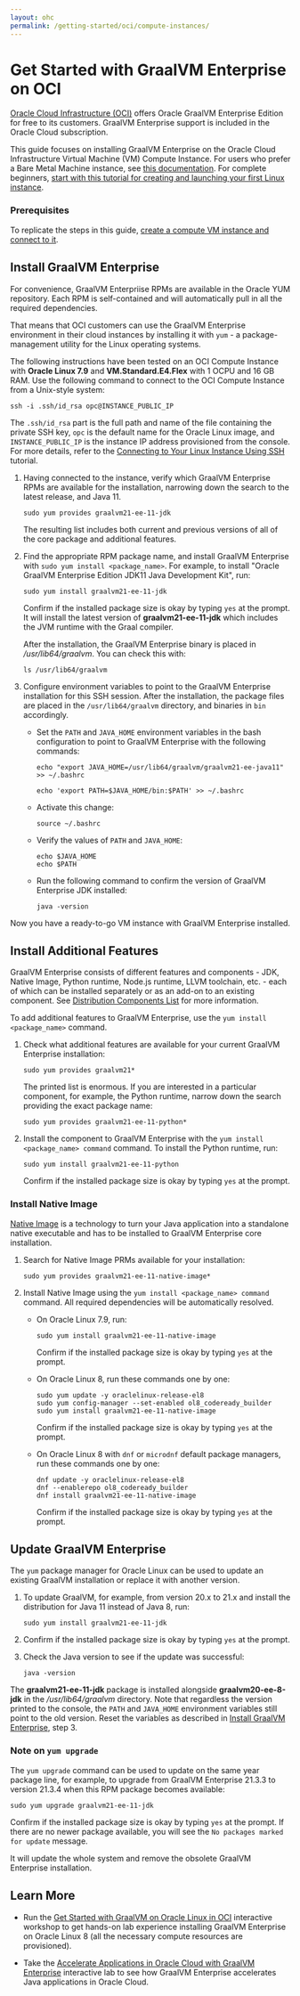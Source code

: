 ```yaml
---
layout: ohc
permalink: /getting-started/oci/compute-instances/
---
```


# Get Started with GraalVM Enterprise on OCI

[Oracle Cloud Infrastructure (OCI)](https://www.oracle.com/cloud) offers Oracle GraalVM Enterprise Edition for free to its customers.
GraalVM Enterprise support is included in the Oracle Cloud subscription.

This guide focuses on installing GraalVM Enterprise on the Oracle Cloud Infrastructure Virtual Machine (VM) Compute Instance.
For users who prefer a Bare Metal Machine instance, see [this documentation](https://cloud.oracle.com/iaas/whitepapers/deploying_custom_os_images.pdf).
For complete beginners, [start with this tutorial for creating and launching your first Linux instance](https://docs.cloud.oracle.com/iaas/Content/GSG/Reference/overviewworkflow.htm?tocpath=Getting%20Started%7CTutorial%20-%20Launching%20Your%20First%20Linux%20Instance%7C_____0).

### Prerequisites

To replicate the steps in this guide, [create a compute VM instance and connect to it](https://docs.cloud.oracle.com/iaas/Content/GSG/Reference/overviewworkflow.htm?tocpath=Getting%20Started%7CTutorial%20-%20Launching%20Your%20First%20Linux%20Instance%7C_____0).

## Install GraalVM Enterprise

For convenience, GraalVM Enterpriise RPMs are available in the Oracle YUM repository. 
Each RPM is self-contained and will automatically pull in all the required dependencies.

That means that OCI customers can use the GraalVM Enterprise environment in their cloud instances by installing it with `yum` - a package-management utility for the Linux operating systems.

The following instructions have been tested on an OCI Compute Instance with **Oracle Linux 7.9** and **VM.Standard.E4.Flex** with 1 OCPU and 16 GB RAM.
Use the following command to connect to the OCI Compute Instance from a Unix-style system:

   ```shell
   ssh -i .ssh/id_rsa opc@INSTANCE_PUBLIC_IP
   ```

The `.ssh/id_rsa` part is the full path and name of the file containing the private SSH key, `opc` is the default name for the Oracle Linux image, and `INSTANCE_PUBLIC_IP` is the instance IP address provisioned from the console.
For more details, refer to the [Connecting to Your Linux Instance Using SSH](https://docs.cloud.oracle.com/iaas/Content/GSG/Tasks/testingconnection.htm) tutorial.

1. Having connected to the instance, verify which GraalVM Enterprise RPMs are available for the installation, narrowing down the search to the latest release, and Java 11.

   ```shell
   sudo yum provides graalvm21-ee-11-jdk
   ```
   The resulting list includes both current and previous versions of all of the core package and additional features.

2. Find the appropriate RPM package name, and install GraalVM Enterprise with `sudo yum install <package_name>`.
For example, to install "Oracle GraalVM Enterprise Edition JDK11 Java Development Kit", run:

   ```shell
   sudo yum install graalvm21-ee-11-jdk
   ```
   Confirm if the installed package size is okay by typing `yes` at the prompt. 
   It will install the latest version of **graalvm21-ee-11-jdk** which includes the JVM runtime with the Graal compiler.

   After the installation, the GraalVM Enterprise binary is placed in _/usr/lib64/graalvm_. You can check this with:

   ```shell
   ls /usr/lib64/graalvm
   ```

3. Configure environment variables to point to the GraalVM Enterprise installation for this SSH session. After the installation, the package files are placed in the `/usr/lib64/graalvm` directory, and binaries in `bin` accordingly.

   - Set the `PATH` and `JAVA_HOME` environment variables in the bash configuration to point to GraalVM Enterprise with the following commands:

      ```shell
      echo "export JAVA_HOME=/usr/lib64/graalvm/graalvm21-ee-java11" >> ~/.bashrc
      ```
      
      ```shell
      echo 'export PATH=$JAVA_HOME/bin:$PATH' >> ~/.bashrc
      ```
   - Activate this change:

      ```shell
      source ~/.bashrc
      ```

   - Verify the values of `PATH` and `JAVA_HOME`:

      ```shell
      echo $JAVA_HOME
      echo $PATH
      ```
   - Run the following command to confirm the version of GraalVM Enterprise JDK installed:

      ```shell
      java -version
      ```

Now you have a ready-to-go VM instance with GraalVM Enterprise installed.

## Install Additional Features

GraalVM Enterprise consists of different features and components - JDK, Native Image, Python runtime, Node.js runtime, LLVM toolchain, etc. - each of which can be installed separately or as an add-on to an existing component. 
See [Distribution Components List](https://docs.oracle.com/en/graalvm/enterprise/22/docs/overview/architecture/#distribution-components-list) for more information.

To add additional features to GraalVM Enterprise, use the `yum install <package_name>` command. 

1. Check what additional features are available for your current GraalVM Enterprise installation:

   ```shell
   sudo yum provides graalvm21*
   ```
   The printed list is enormous. If you are interested in a particular component, for example, the Python runtime, narrow down the search providing the exact package name:

   ```shell
   sudo yum provides graalvm21-ee-11-python*
   ```

2. Install the component to GraalVM Enterprise with the `yum install <package_name> command` command. To install the Python runtime, run:

   ```shell
   sudo yum install graalvm21-ee-11-python
   ```
   Confirm if the installed package size is okay by typing `yes` at the prompt.

### Install Native Image

[Native Image](../../../reference-manual/native-image/README.md) is a technology to turn your Java application into a standalone native executable and has to be installed to GraalVM Enterprise core installation.


1. Search for Native Image PRMs available for your installation: 

   ```shell
   sudo yum provides graalvm21-ee-11-native-image*
   ```
2. Install Native Image using the `yum install <package_name> command` command. All required dependencies will be automatically resolved.

   - On Oracle Linux 7.9, run:
      ```shell
      sudo yum install graalvm21-ee-11-native-image
      ```
      Confirm if the installed package size is okay by typing `yes` at the prompt.

   - On Oracle Linux 8, run these commands one by one:
      ```shell
      sudo yum update -y oraclelinux-release-el8
      sudo yum config-manager --set-enabled ol8_codeready_builder
      sudo yum install graalvm21-ee-11-native-image
      ```
      Confirm if the installed package size is okay by typing `yes` at the prompt.
      
   - On Oracle Linux 8 with `dnf` or `microdnf` default package managers, run these commands one by one:
      ```shell
      dnf update -y oraclelinux-release-el8
      dnf --enablerepo ol8_codeready_builder
      dnf install graalvm21-ee-11-native-image
      ```
      Confirm if the installed package size is okay by typing `yes` at the prompt.

## Update GraalVM Enterprise

The `yum` package manager for Oracle Linux can be used to update an existing GraalVM installation or replace it with another version. 

1. To update GraalVM, for example, from version 20.x to 21.x and install the distribution for Java 11 instead of Java 8, run:

   ```shell
   sudo yum install graalvm21-ee-11-jdk
   ```

2. Confirm if the installed package size is okay by typing `yes` at the prompt.
3. Check the Java version to see if the update was successful:

   ```shell
   java -version
   ```

The **graalvm21-ee-11-jdk** package is installed alongside **graalvm20-ee-8-jdk** in the _/usr/lib64/graalvm_ directory. Note that regardless the version printed to the console, the `PATH` and `JAVA_HOME` environment variables still point to the old version. Reset the variables as described in [Install GraalVM Enterprise](#install-graalvm-enterprise), step 3.

### Note on `yum upgrade`

The `yum upgrade` command can be used to update on the same year package line, for example, to upgrade from GraalVM Enterprise 21.3.3 to version 21.3.4 when this RPM package becomes available:

   ```shell
   sudo yum upgrade graalvm21-ee-11-jdk
   ```
   Confirm if the installed package size is okay by typing `yes` at the prompt.
   If there are no newer package available, you will see the `No packages marked for update` message.

It will update the whole system and remove the obsolete GraalVM Enterprise installation.

## Learn More

- Run the [Get Started with GraalVM on Oracle Linux in OCI](https://luna.oracle.com/lab/3b0dcf97-22d0-489b-a049-5d269199fa00) interactive workshop to get hands-on lab experience installing GraalVM Enterprise on Oracle Linux 8 (all the necessary compute resources are provisioned).

- Take the [Accelerate Applications in Oracle Cloud with GraalVM Enterprise](https://luna.oracle.com/lab/d502417b-df66-45be-9fed-a3ac8e3f09b1) interactive lab to see how GraalVM Enterprise accelerates Java applications in Oracle Cloud.